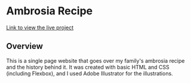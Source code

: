 # Ambrosia Recipe

[Link to view the live project](https://gojanedoe.github.io/html-me-something/)

## Overview
This is a single page website that goes over my family's ambrosia recipe and the history behind it. It was created with basic HTML and CSS (including Flexbox), and I used Adobe Illustrator for the illustrations.
